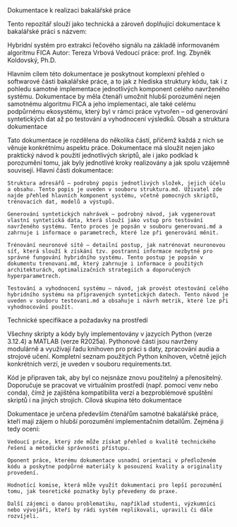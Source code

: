 Dokumentace k realizaci bakalářské práce

Tento repozitář slouží jako technická a zároveň doplňující dokumentace k bakalářské práci s názvem:

Hybridní systém pro extrakci řečového signálu na základě informovaném algoritmu FICA
Autor: Tereza Vrbová
Vedoucí práce: prof. Ing. Zbyněk Koldovský, Ph.D.

Hlavním cílem této dokumentace je poskytnout komplexní přehled o softwarové části bakalářské práce, a to jak z hlediska struktury kódu, tak i z pohledu samotné implementace jednotlivých komponent celého navrženého systému. Dokumentace by měla čtenáři umožnit hlubší porozumění nejen samotnému algoritmu FICA a jeho implementaci, ale také celému podpůrnému ekosystému, který byl v rámci práce vytvořen – od generování syntetických dat až po testování a vyhodnocení výsledků.
Obsah a struktura dokumentace

Tato dokumentace je rozdělena do několika částí, přičemž každá z nich se věnuje konkrétnímu aspektu práce. Dokumentace má sloužit nejen jako praktický návod k použití jednotlivých skriptů, ale i jako podklad k porozumění tomu, jak byly jednotlivé kroky realizovány a jak spolu vzájemně souvisejí.
Hlavní části dokumentace:

    Struktura adresářů – podrobný popis jednotlivých složek, jejich účelu a obsahu. Tento popis je uveden v souboru struktura.md. Uživatel zde najde přehled hlavních komponent systému, včetně pomocných skriptů, trénovacích dat, modelů a výstupů.

    Generování syntetických nahrávek – podrobný návod, jak vygenerovat vlastní syntetická data, která slouží jako vstup pro testování navrženého systému. Tento proces je popsán v souboru generovani.md a zahrnuje i informace o parametrech, které lze při generování měnit.

    Trénování neuronové sítě – detailní postup, jak natrénovat neuronovou síť, která slouží k získání tzv. postranní informace nezbytné pro správné fungování hybridního systému. Tento postup je popsán v dokumentu trenovani.md, který zahrnuje i informace o použitých architekturách, optimalizačních strategiích a doporučených hyperparametrech.

    Testování a vyhodnocení systému – návod, jak provést otestování celého hybridního systému na připravených syntetických datech. Tento návod je uveden v souboru testovani.md a obsahuje i návrh metrik, které lze při vyhodnocování použít.

Technické specifikace a požadavky na prostředí

Všechny skripty a kódy byly implementovány v jazycích Python (verze 3.12.4) a MATLAB (verze R2025a). Pythonové části jsou navrženy modulárně a využívají řadu knihoven pro práci s daty, zpracování audia a strojové učení. Kompletní seznam použitých Python knihoven, včetně jejich konkrétních verzí, je uveden v souboru requirements.txt.

Kód je připraven tak, aby byl co nejsnáze znovu použitelný a přenositelný. Doporučuje se pracovat ve virtuálním prostředí (např. pomocí venv nebo conda), čímž je zajištěna kompatibilita verzí a bezproblémové spuštění skriptů i na jiných strojích.
Cílová skupina této dokumentace

Dokumentace je určena především čtenářům samotné bakalářské práce, kteří mají zájem o hlubší porozumění implementačním detailům. Zejména ji tedy ocení:

    Vedoucí práce, který zde může získat přehled o kvalitě technického řešení a metodické správnosti přístupu.

    Oponent práce, kterému dokumentace usnadní orientaci v předloženém kódu a poskytne podpůrné materiály k posouzení kvality a originality provedení.

    Hodnotící komise, která může využít dokumentaci pro lepší porozumění tomu, jak teoretické poznatky byly převedeny do praxe.

    Další zájemci o danou problematiku, například studenti, výzkumníci nebo vývojáři, kteří by rádi systém replikovali, upravili či dále rozvíjeli.

